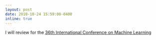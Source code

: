 ```yaml
---
layout: post
date: 2018-10-24 15:59:00-0400
inline: true
---
```


I will review for the [36th International Conference on Machine Learning](https://icml.cc)
